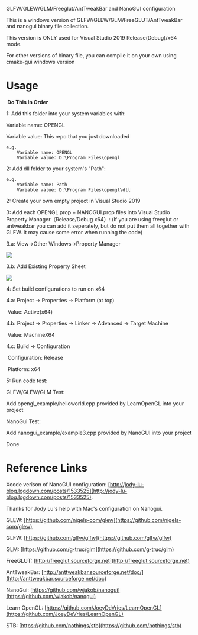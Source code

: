GLFW/GLEW/GLM/Freeglut/AntTweakBar and NanoGUI configuration

This is a windows version of GLFW/GLEW/GLM/FreeGLUT/AntTweakBar and nanogui binary file collection.

This version is ONLY used for Visual Studio 2019 Release(Debug)/x64 mode.

For other versions of binary file, you can compile it on your own using cmake-gui windows version

# Usage

<b> Do This In Order </b>

1: Add this folder into your system variables with:

Variable name: OPENGL

Variable value: This repo that you just downloaded
```
e.g.  
    Variable name: OPENGL
    Variable value: D:\Program Files\opengl
```

2: Add dll folder to your system's "Path":
```
e.g. 
    Variable name: Path
    Variable value: D:\Program Files\opengl\dll
```

2: Create your own empty project in Visual Studio 2019

3: Add each OPENGL.prop + NANOGUI.prop files into Visual Studio Property Manager（Release/Debug x64）:
(If you are using freeglut or antweakbar you can add it seperately, but do not put them all together with GLFW. It may cause some error when running the code)

3.a:  View->Other Windows->Property Manager

<img src="https://i.imgur.com/q4uePzR.png" />

3.b: Add Existing Property Sheet

<img src="https://i.imgur.com/UULN4Gd.png"/>

4: Set build configurations to run on x64

4.a: Project -> Properties -> Platform (at top)

​		Value: Active(x64)

4.b: Project -> Properties -> Linker -> Advanced -> Target Machine

​		Value: MachineX64

4.c: Build -> Configuration

​		Configuration: Release

​		Platform: x64

5: Run code test:

GLFW/GLEW/GLM Test:

Add opengl_example/helloworld.cpp provided by LearnOpenGL into your project

NanoGui Test:

Add nanogui_example/example3.cpp provided by NanoGUI into your project

Done

# Reference Links

Xcode verison of NanoGUI configuration: [http://jody-lu-blog.logdown.com/posts/1533525](http://jody-lu-blog.logdown.com/posts/1533525).

Thanks for Jody Lu's help with Mac's configuration on Nanogui.

GLEW: [https://github.com/nigels-com/glew](https://github.com/nigels-com/glew)

GLFW: [https://github.com/glfw/glfw](https://github.com/glfw/glfw)

GLM: [https://github.com/g-truc/glm](https://github.com/g-truc/glm)

FreeGLUT: [http://freeglut.sourceforge.net](http://freeglut.sourceforge.net)

AntTweakBar: [http://anttweakbar.sourceforge.net/doc/](http://anttweakbar.sourceforge.net/doc)

NanoGui: [https://github.com/wjakob/nanogui](https://github.com/wjakob/nanogui)

Learn OpenGL: [https://github.com/JoeyDeVries/LearnOpenGL](https://github.com/JoeyDeVries/LearnOpenGL)

STB: [https://github.com/nothings/stb](https://github.com/nothings/stb)
